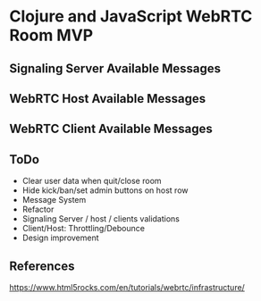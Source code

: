 # Clojure and JavaScript WebRTC Room MVP

## Signaling Server Available Messages

## WebRTC Host Available Messages

## WebRTC Client Available Messages

## ToDo
- Clear user data when quit/close room
- Hide kick/ban/set admin buttons on host row
- Message System
- Refactor
- Signaling Server / host / clients validations
- Client/Host: Throttling/Debounce
- Design improvement

## References

https://www.html5rocks.com/en/tutorials/webrtc/infrastructure/